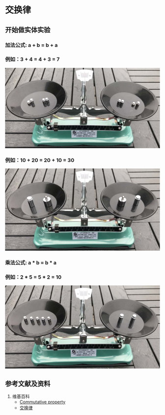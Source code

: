 # 交换律

## 开始做实体实验

### 加法公式:  a + b = b + a
### 例如：3 + 4 = 4 + 3 = 7

![](/images/数论/感受加减乘除的运算规律/交换律/1a1.jpg)

### 例如：10 + 20 = 20 + 10 = 30

![](/images/数论/感受加减乘除的运算规律/交换律/2a1.jpg)

### 乘法公式: a * b = b * a  
### 例如：2 * 5 = 5 * 2 = 10

![](/images/数论/感受加减乘除的运算规律/交换律/3a1.jpg)

## 参考文献及资料

1. 维基百科
	- [Commutative property](https://en.wikipedia.org/wiki/Commutative_property) 
	- [交换律](https://zh.wikipedia.org/wiki/%E4%BA%A4%E6%8F%9B%E5%BE%8B) 
